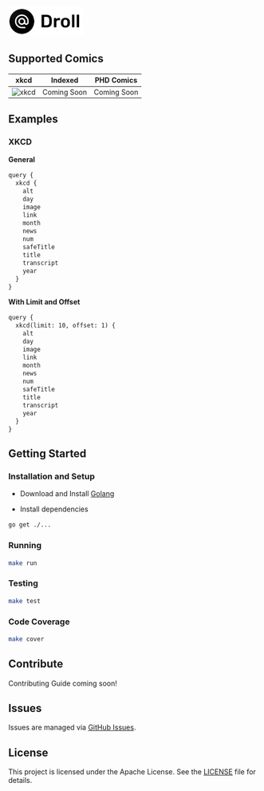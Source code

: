 ![Droll](assets/logo.png)

## Supported Comics

| xkcd                                   | Indexed     | PHD Comics   |
|----------------------------------------|-------------|--------------|
| ![xkcd](https://xkcd.com/s/0b7742.png) | Coming Soon | Coming Soon  |

## Examples

### XKCD

**General**
```
query {
  xkcd {
    alt
    day
    image
    link
    month
    news
    num
    safeTitle
    title
    transcript
    year
  }
}
```

**With Limit and Offset**
```
query {
  xkcd(limit: 10, offset: 1) {
    alt
    day
    image
    link
    month
    news
    num
    safeTitle
    title
    transcript
    year
  }
}
```

## Getting Started

### Installation and Setup

- Download and Install [Golang](https://golang.org/dl/)

- Install dependencies

```bash
go get ./...
```

### Running

```bash
make run
```

### Testing

```bash
make test
```

### Code Coverage

```bash
make cover
```

## Contribute

Contributing Guide coming soon!

## Issues

Issues are managed via [GitHub Issues](https://github.com/prabhuomkar/droll-api/issues).

## License

This project is licensed under the Apache License. See the [LICENSE](LICENSE) file for details.

